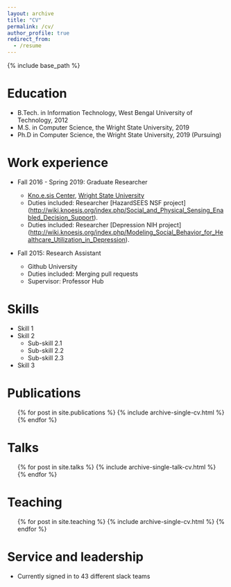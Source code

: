 ```yaml
---
layout: archive
title: "CV"
permalink: /cv/
author_profile: true
redirect_from:
  - /resume
---
```


{% include base_path %}

Education
======
* B.Tech. in Information Technology, West Bengal University of Technology, 2012
* M.S. in Computer Science, the Wright State University, 2019
* Ph.D in Computer Science, the Wright State University, 2019 (Pursuing)

Work experience
======
* Fall 2016 - Spring 2019: Graduate Researcher
  * [Kno.e.sis Center](knoesis.org), [Wright State University](wright.edu)
  * Duties included: Researcher [HazardSEES NSF project] (http://wiki.knoesis.org/index.php/Social_and_Physical_Sensing_Enabled_Decision_Support).
  * Duties included: Researcher [Depression NIH project] (http://wiki.knoesis.org/index.php/Modeling_Social_Behavior_for_Healthcare_Utilization_in_Depression).

* Fall 2015: Research Assistant
  * Github University
  * Duties included: Merging pull requests
  * Supervisor: Professor Hub
  
Skills
======
* Skill 1
* Skill 2
  * Sub-skill 2.1
  * Sub-skill 2.2
  * Sub-skill 2.3
* Skill 3

Publications
======
  <ul>{% for post in site.publications %}
    {% include archive-single-cv.html %}
  {% endfor %}</ul>
  
Talks
======
  <ul>{% for post in site.talks %}
    {% include archive-single-talk-cv.html %}
  {% endfor %}</ul>
  
Teaching
======
  <ul>{% for post in site.teaching %}
    {% include archive-single-cv.html %}
  {% endfor %}</ul>
  
Service and leadership
======
* Currently signed in to 43 different slack teams
